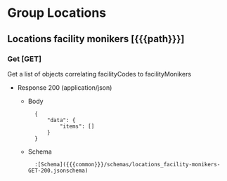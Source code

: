 # Group Locations

## Locations facility monikers [{{{path}}}]

### Get [GET]

Get a list of objects correlating facilityCodes to facilityMonikers

+ Response 200 (application/json)

    + Body

            {
                "data": {
                    "items": []
                }
            }

    + Schema

            :[Schema]({{{common}}}/schemas/locations_facility-monikers-GET-200.jsonschema)

